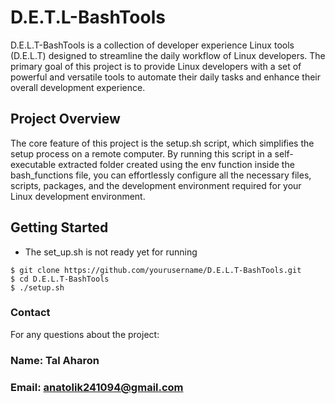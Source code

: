 # D.E.T.L-BashTools

D.E.L.T-BashTools is a collection of developer experience Linux tools (D.E.L.T) designed to streamline the daily workflow of Linux developers. The primary goal of this project is to provide Linux developers with a set of powerful and versatile tools to automate their daily tasks and enhance their overall development experience.

## Project Overview
The core feature of this project is the setup.sh script, which simplifies the setup process on a remote computer. By running this script in a self-executable extracted folder created using the env function inside the bash_functions file, you can effortlessly configure all the necessary files, scripts, packages, and the development environment required for your Linux development environment.

## Getting Started

* The set_up.sh is not ready yet for running

```shell
$ git clone https://github.com/yourusername/D.E.L.T-BashTools.git
$ cd D.E.L.T-BashTools
$ ./setup.sh

```

### Contact

For any questions about the project:

### Name: Tal Aharon
### Email: anatolik241094@gmail.com